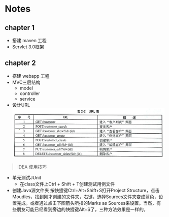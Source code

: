 # Notes

## chapter 1

- 搭建 maven 工程
- Servlet 3.0框架

## chapter 2

- 搭建 webapp 工程
- MVC三层结构
  - model
  - controller
  - service
- 设计URL
![表2-2 URL表.png](img/t2_2-url.png)


> IDEA 使用技巧
- 单元测试JUnit
  - 在class文件上Ctrl + Shift + T创建测试用例文件
- 创建Java源文件夹
按快捷键Ctrl+Alt+Shift+S打开Project Structure，点击Moudles，找到刚才创建的文件夹，右键，选择Sources文件夹变成蓝色，设置完成。或者通过点击下图箭头所指的Marks as Sources来设置。当然，有些朋友可能已经看到旁边的快捷键Alt+S了，三种方法效果是一样的。